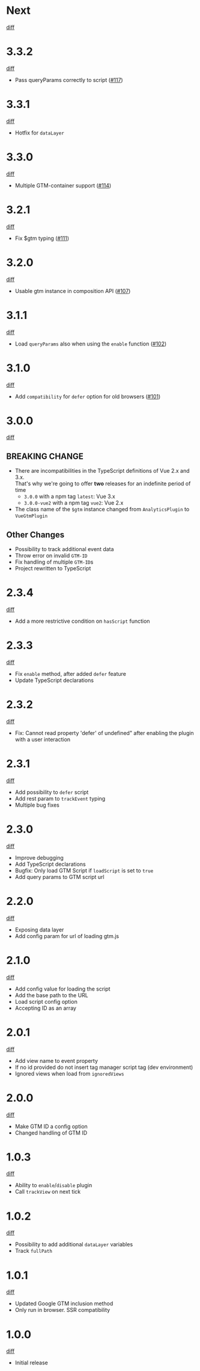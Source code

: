 # Next

[diff](https://github.com/mib200/vue-gtm/compare/3.3.2...master)

# 3.3.2

[diff](https://github.com/mib200/vue-gtm/compare/3.3.1...3.3.2)

- Pass queryParams correctly to script ([#117])

[#117]: https://github.com/mib200/vue-gtm/pull/117

# 3.3.1

[diff](https://github.com/mib200/vue-gtm/compare/3.3.0...3.3.1)

- Hotfix for `dataLayer`

# 3.3.0

[diff](https://github.com/mib200/vue-gtm/compare/3.2.1...3.3.0)

- Multiple GTM-container support ([#114])

[#114]: https://github.com/mib200/vue-gtm/pull/114

# 3.2.1

[diff](https://github.com/mib200/vue-gtm/compare/3.2.0...3.2.1)

- Fix $gtm typing ([#111])

[#111]: https://github.com/mib200/vue-gtm/issues/111

# 3.2.0

[diff](https://github.com/mib200/vue-gtm/compare/3.1.1...3.2.0)

- Usable gtm instance in composition API ([#107])

[#107]: https://github.com/mib200/vue-gtm/pull/107

# 3.1.1

[diff](https://github.com/mib200/vue-gtm/compare/3.1.0...3.1.1)

- Load `queryParams` also when using the `enable` function ([#102])

[#102]: https://github.com/mib200/vue-gtm/issues/102

# 3.1.0

[diff](https://github.com/mib200/vue-gtm/compare/3.0.0...3.1.0)

- Add `compatibility` for `defer` option for old browsers ([#101])

[#101]: https://github.com/mib200/vue-gtm/pull/101

# 3.0.0

[diff](https://github.com/mib200/vue-gtm/compare/2.3.4...3.0.0)

## BREAKING CHANGE

- There are incompatibilities in the TypeScript definitions of Vue 2.x and 3.x.  
  That's why we're going to offer **two** releases for an indefinite period of time
  - `3.0.0` with a npm tag `latest`: Vue 3.x
  - `3.0.0-vue2` with a npm tag `vue2`: Vue 2.x
- The class name of the `$gtm` instance changed from `AnalyticsPlugin` to `VueGtmPlugin`

## Other Changes

- Possibility to track additional event data
- Throw error on invalid `GTM-ID`
- Fix handling of multiple `GTM-ID`s
- Project rewritten to TypeScript

# 2.3.4

[diff](https://github.com/mib200/vue-gtm/compare/2.3.3...2.3.4)

- Add a more restrictive condition on `hasScript` function

# 2.3.3

[diff](https://github.com/mib200/vue-gtm/compare/2.3.2...2.3.3)

- Fix `enable` method, after added `defer` feature
- Update TypeScript declarations

# 2.3.2

[diff](https://github.com/mib200/vue-gtm/compare/2.3.1...2.3.2)

- Fix: Cannot read property 'defer' of undefined" after enabling the plugin with a user interaction

# 2.3.1

[diff](https://github.com/mib200/vue-gtm/compare/2.3.0...2.3.1)

- Add possibility to `defer` script
- Add rest param to `trackEvent` typing
- Multiple bug fixes

# 2.3.0

[diff](https://github.com/mib200/vue-gtm/compare/2.2.0...2.3.0)

- Improve debugging
- Add TypeScript declarations
- Bugfix: Only load GTM Script if `loadScript` is set to `true`
- Add query params to GTM script url

# 2.2.0

[diff](https://github.com/mib200/vue-gtm/compare/2.1.0...2.2.0)

- Exposing data layer
- Add config param for url of loading gtm.js

# 2.1.0

[diff](https://github.com/mib200/vue-gtm/compare/2.0.1...2.1.0)

- Add config value for loading the script
- Add the base path to the URL
- Load script config option
- Accepting ID as an array

# 2.0.1

[diff](https://github.com/mib200/vue-gtm/compare/2.0.0...2.0.1)

- Add view name to event property
- If no id provided do not insert tag manager script tag (dev environment)
- Ignored views when load from `ignoredViews`

# 2.0.0

[diff](https://github.com/mib200/vue-gtm/compare/1.0.3...2.0.0)

- Make GTM ID a config option
- Changed handling of GTM ID

# 1.0.3

[diff](https://github.com/mib200/vue-gtm/compare/1.0.2...1.0.3)

- Ability to `enable`/`disable` plugin
- Call `trackView` on next tick

# 1.0.2

[diff](https://github.com/mib200/vue-gtm/compare/1.0.1...1.0.2)

- Possibility to add additional `dataLayer` variables
- Track `fullPath`

# 1.0.1

[diff](https://github.com/mib200/vue-gtm/compare/1.0.0...1.0.1)

- Updated Google GTM inclusion method
- Only run in browser. SSR compatibility

# 1.0.0

[diff](https://github.com/mib200/vue-gtm/compare/47e53145f6b8e8b7236beb59078d7e7b0fb3b6ff...1.0.0)

- Initial release
